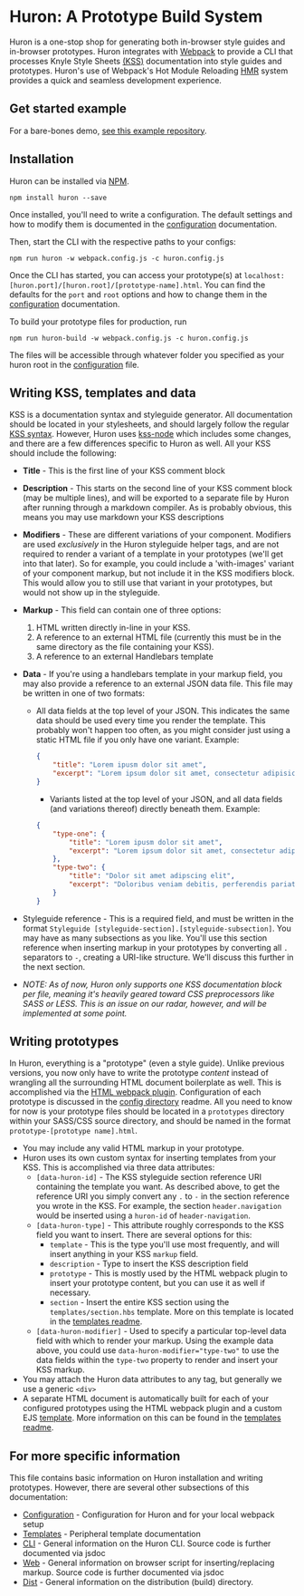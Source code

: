 # Huron: A Prototype Build System

Huron is a one-stop shop for generating both in-browser style guides and in-browser prototypes. Huron integrates with [Webpack](https://webpack.github.io/) to provide a CLI that processes Knyle Style Sheets [(KSS)](http://warpspire.com/kss/) documentation into style guides and prototypes.  Huron's use of Webpack's Hot Module Reloading [HMR](https://webpack.github.io/docs/hot-module-replacement.html) system provides a quick and seamless development experience.

## Get started example
For a bare-bones demo, [see this example repository](https://github.com/alleyinteractive/huron-examples).

## Installation
Huron can be installed via [NPM](https://www.npmjs.com/package/huron).
```
npm install huron --save
```

Once installed, you'll need to write a configuration. The default settings and how to modify them is documented in the [configuration](config/README.md) documentation.

Then, start the CLI with the respective paths to your configs:
```
npm run huron -w webpack.config.js -c huron.config.js
```

Once the CLI has started, you can access your prototype(s) at `localhost:[huron.port]/[huron.root]/[prototype-name].html`. You can find the defaults for the `port` and `root` options and how to change them in the [configuration](config/README.md) documentation.

To build your prototype files for production, run
```
npm run huron-build -w webpack.config.js -c huron.config.js
```

The files will be accessible through whatever folder you specified as your huron root in the [configuration](config/README.md) file.

## Writing KSS, templates and data

KSS is a documentation syntax and styleguide generator. All documentation should be located in your stylesheets, and should largely follow the regular [KSS syntax](http://warpspire.com/kss/syntax/). However, Huron uses [kss-node](https://github.com/kss-node/kss-node) which includes some changes, and there are a few differences specific to Huron as well. All your KSS should include the following:
* **Title** - This is the first line of your KSS comment block
* **Description** - This starts on the second line of your KSS comment block (may be multiple lines), and will be exported to a separate file by Huron after running through a markdown compiler. As is probably obvious, this means you may use markdown your KSS descriptions
* **Modifiers** - These are different variations of your component. Modifiers are used _exclusively_ in the Huron styleguide helper tags, and are not required to render a variant of a template in your prototypes (we'll get into that later). So for example, you could include a 'with-images' variant of your component markup, but not include it in the KSS modifiers block. This would allow you to still use that variant in your prototypes, but would not show up in the styleguide.
* **Markup** - This field can contain one of three options:
  1. HTML written directly in-line in your KSS.
  2. A reference to an external HTML file (currently this must be in the same directory as the file containing your KSS).
  3. A reference to an external Handlebars template
* **Data** - If you're using a handlebars template in your markup field, you may also provide a reference to an external JSON data file. This file may be written in one of two formats:
  * All data fields at the top level of your JSON. This indicates the same data should be used every time you render the template. This probably won't happen too often, as you might consider just using a static HTML file if you only have one variant. Example:

 	```json
 	{
		"title": "Lorem ipusm dolor sit amet",
		"excerpt": "Lorem ipsum dolor sit amet, consectetur adipisicing elit. Impedit nemo accusamus nobis sunt nihil, voluptatem qui itaque. Eius saepe rem perspiciatis beatae ea nulla, sed facilis exercitationem a aspernatur ullam?"
 	}
 	```

 	* Variants listed at the top level of your JSON, and all data fields (and variations thereof) directly beneath them. Example:

 	```json
 	{
 		"type-one": {
			"title": "Lorem ipusm dolor sit amet",
			"excerpt": "Lorem ipsum dolor sit amet, consectetur adipisicing elit. Impedit nemo accusamus nobis sunt nihil, voluptatem qui itaque. Eius saepe rem perspiciatis beatae ea nulla, sed facilis exercitationem a aspernatur ullam?"
		},
		"type-two": {
			"title": "Dolor sit amet adipscing elit",
			"excerpt": "Doloribus veniam debitis, perferendis pariatur, eligendi id non modi! Nesciunt suscipit sint dolorum praesentium!"
		}
 	}
 	```

 * Styleguide reference - This is a required field, and must be written in the format `Styleguide [styleguide-section].[styleguide-subsection]`. You may have as many subsections as you like. You'll use this section reference when inserting markup in your prototypes by converting all `.` separators to `-`, creating a URI-like structure. We'll discuss this further in the next section.
 * _NOTE: As of now, Huron only supports one KSS documentation block per file, meaning it's heavily geared toward CSS preprocessors like SASS or LESS. This is an issue on our radar, however, and will be implemented at some point._

## Writing prototypes

In Huron, everything is a "prototype" (even a style guide). Unlike previous versions, you now only have to write the prototype _content_ instead of wrangling all the surrounding HTML document boilerplate as well. This is accomplished via the [HTML webpack plugin](https://github.com/ampedandwired/html-webpack-plugin). Configuration of each prototype is discussed in the [config directory](config/README.md) readme. All you need to know for now is your prototype files should be located in a `prototypes` directory within your SASS/CSS source directory, and should be named in the format `prototype-[prototype name].html`.
 * You may include any valid HTML markup in your prototype.
 * Huron uses its own custom syntax for inserting templates from your KSS. This is accomplished via three data attributes:
 	* `[data-huron-id]` - The KSS styleguide section reference URI containing the template you want. As described above, to get the reference URI you simply convert any `.` to `-` in the section reference you wrote in the KSS. For example, the section `header.navigation` would be inserted using a `huron-id` of `header-navigation`.
 	* `[data-huron-type]` - This attribute roughly corresponds to the KSS field you want to insert. There are several options for this:
 		* `template` - This is the type you'll use most frequently, and will insert anything in your KSS `markup` field.
 		* `description` - Type to insert the KSS description field
 		* `prototype` - This is mostly used by the HTML webpack plugin to insert your prototype content, but you can use it as well if necessary.
 		* `section` - Insert the entire KSS section using the `templates/section.hbs` template. More on this template is located in the [templates readme](templates/README.md).
 	* `[data-huron-modifier]` - Used to specify a particular top-level data field with which to render your markup. Using the example data above, you could use `data-huron-modifier="type-two"` to use the data fields within the `type-two` property to render and insert your KSS markup.
 * You may attach the Huron data attributes to any tag, but generally we use a generic `<div>`
 * A separate HTML document is automatically built for each of your configured prototypes using the HTML webpack plugin and a custom EJS [template](templates/prototype-template.ejs). More information on this can be found in the [templates readme](templates/README.md).

## For more specific information
This file contains basic information on Huron installation and writing prototypes. However, there are several other subsections of this documentation:

* [Configuration](config/README.md) - Configuration for Huron and for your local webpack setup
* [Templates](templates/README.md) - Peripheral template documentation
* [CLI](src/cli/README.md) - General information on the Huron CLI. Source code is further documented via jsdoc
* [Web](src/web/README.md) - General information on browser script for inserting/replacing markup. Source code is further documented via jsdoc
* [Dist](dist/README.md) - General information on the distribution (build) directory.